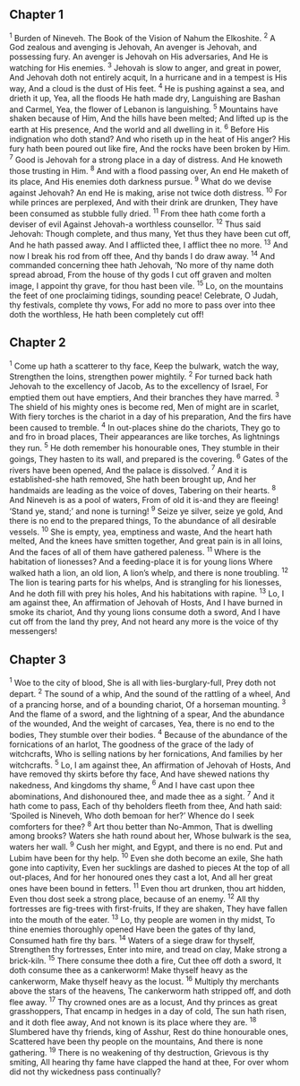 ## Chapter 1

<sup>1</sup> Burden of Nineveh. The Book of the Vision of Nahum the Elkoshite.
<sup>2</sup> A God zealous and avenging is Jehovah, An avenger is Jehovah, and possessing fury. An avenger is Jehovah on His adversaries, And He is watching for His enemies.
<sup>3</sup> Jehovah is slow to anger, and great in power, And Jehovah doth not entirely acquit, In a hurricane and in a tempest is His way, And a cloud is the dust of His feet.
<sup>4</sup> He is pushing against a sea, and drieth it up, Yea, all the floods He hath made dry, Languishing are Bashan and Carmel, Yea, the flower of Lebanon is languishing.
<sup>5</sup> Mountains have shaken because of Him, And the hills have been melted; And lifted up is the earth at His presence, And the world and all dwelling in it.
<sup>6</sup> Before His indignation who doth stand? And who riseth up in the heat of His anger? His fury hath been poured out like fire, And the rocks have been broken by Him.
<sup>7</sup> Good is Jehovah for a strong place in a day of distress. And He knoweth those trusting in Him.
<sup>8</sup> And with a flood passing over, An end He maketh of its place, And His enemies doth darkness pursue.
<sup>9</sup> What do we devise against Jehovah? An end He is making, arise not twice doth distress.
<sup>10</sup> For while princes are perplexed, And with their drink are drunken, They have been consumed as stubble fully dried.
<sup>11</sup> From thee hath come forth a deviser of evil Against Jehovah-a worthless counsellor.
<sup>12</sup> Thus said Jehovah: Though complete, and thus many, Yet thus they have been cut off, And he hath passed away. And I afflicted thee, I afflict thee no more.
<sup>13</sup> And now I break his rod from off thee, And thy bands I do draw away.
<sup>14</sup> And commanded concerning thee hath Jehovah, ‘No more of thy name doth spread abroad, From the house of thy gods I cut off graven and molten image, I appoint thy grave, for thou hast been vile.
<sup>15</sup> Lo, on the mountains the feet of one proclaiming tidings, sounding peace! Celebrate, O Judah, thy festivals, complete thy vows, For add no more to pass over into thee doth the worthless, He hath been completely cut off!
## Chapter 2

<sup>1</sup> Come up hath a scatterer to thy face, Keep the bulwark, watch the way, Strengthen the loins, strengthen power mightily.
<sup>2</sup> For turned back hath Jehovah to the excellency of Jacob, As to the excellency of Israel, For emptied them out have emptiers, And their branches they have marred.
<sup>3</sup> The shield of his mighty ones is become red, Men of might are in scarlet, With fiery torches is the chariot in a day of his preparation, And the firs have been caused to tremble.
<sup>4</sup> In out-places shine do the chariots, They go to and fro in broad places, Their appearances are like torches, As lightnings they run.
<sup>5</sup> He doth remember his honourable ones, They stumble in their goings, They hasten to its wall, and prepared is the covering.
<sup>6</sup> Gates of the rivers have been opened, And the palace is dissolved.
<sup>7</sup> And it is established-she hath removed, She hath been brought up, And her handmaids are leading as the voice of doves, Tabering on their hearts.
<sup>8</sup> And Nineveh is as a pool of waters, From of old it is-and they are fleeing! ‘Stand ye, stand;’ and none is turning!
<sup>9</sup> Seize ye silver, seize ye gold, And there is no end to the prepared things, To the abundance of all desirable vessels.
<sup>10</sup> She is empty, yea, emptiness and waste, And the heart hath melted, And the knees have smitten together, And great pain is in all loins, And the faces of all of them have gathered paleness.
<sup>11</sup> Where is the habitation of lionesses? And a feeding-place it is for young lions Where walked hath a lion, an old lion, A lion’s whelp, and there is none troubling.
<sup>12</sup> The lion is tearing parts for his whelps, And is strangling for his lionesses, And he doth fill with prey his holes, And his habitations with rapine.
<sup>13</sup> Lo, I am against thee, An affirmation of Jehovah of Hosts, And I have burned in smoke its chariot, And thy young lions consume doth a sword, And I have cut off from the land thy prey, And not heard any more is the voice of thy messengers!
## Chapter 3

<sup>1</sup> Woe to the city of blood, She is all with lies-burglary-full, Prey doth not depart.
<sup>2</sup> The sound of a whip, And the sound of the rattling of a wheel, And of a prancing horse, and of a bounding chariot, Of a horseman mounting.
<sup>3</sup> And the flame of a sword, and the lightning of a spear, And the abundance of the wounded, And the weight of carcases, Yea, there is no end to the bodies, They stumble over their bodies.
<sup>4</sup> Because of the abundance of the fornications of an harlot, The goodness of the grace of the lady of witchcrafts, Who is selling nations by her fornications, And families by her witchcrafts.
<sup>5</sup> Lo, I am against thee, An affirmation of Jehovah of Hosts, And have removed thy skirts before thy face, And have shewed nations thy nakedness, And kingdoms thy shame,
<sup>6</sup> And I have cast upon thee abominations, And dishonoured thee, and made thee as a sight.
<sup>7</sup> And it hath come to pass, Each of thy beholders fleeth from thee, And hath said: ‘Spoiled is Nineveh, Who doth bemoan for her?’ Whence do I seek comforters for thee?
<sup>8</sup> Art thou better than No-Ammon, That is dwelling among brooks? Waters she hath round about her, Whose bulwark is the sea, waters her wall.
<sup>9</sup> Cush her might, and Egypt, and there is no end. Put and Lubim have been for thy help.
<sup>10</sup> Even she doth become an exile, She hath gone into captivity, Even her sucklings are dashed to pieces At the top of all out-places, And for her honoured ones they cast a lot, And all her great ones have been bound in fetters.
<sup>11</sup> Even thou art drunken, thou art hidden, Even thou dost seek a strong place, because of an enemy.
<sup>12</sup> All thy fortresses are fig-trees with first-fruits, If they are shaken, They have fallen into the mouth of the eater.
<sup>13</sup> Lo, thy people are women in thy midst, To thine enemies thoroughly opened Have been the gates of thy land, Consumed hath fire thy bars.
<sup>14</sup> Waters of a siege draw for thyself, Strengthen thy fortresses, Enter into mire, and tread on clay, Make strong a brick-kiln.
<sup>15</sup> There consume thee doth a fire, Cut thee off doth a sword, It doth consume thee as a cankerworm! Make thyself heavy as the cankerworm, Make thyself heavy as the locust.
<sup>16</sup> Multiply thy merchants above the stars of the heavens, The cankerworm hath stripped off, and doth flee away.
<sup>17</sup> Thy crowned ones are as a locust, And thy princes as great grasshoppers, That encamp in hedges in a day of cold, The sun hath risen, and it doth flee away, And not known is its place where they are.
<sup>18</sup> Slumbered have thy friends, king of Asshur, Rest do thine honourable ones, Scattered have been thy people on the mountains, And there is none gathering.
<sup>19</sup> There is no weakening of thy destruction, Grievous is thy smiting, All hearing thy fame have clapped the hand at thee, For over whom did not thy wickedness pass continually?
